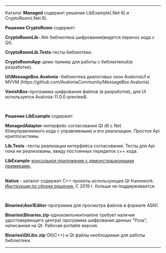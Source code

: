 <hr>
</p>
<p align="left">
Каталог <strong>Managed</strong> содержит решение LibExample(.Net 6) и CryptoRoom(.Net 6). 
</p>
<p align="left">
<strong>Решение CryptoRoom</strong> содержит:
  <p>
     <strong>CryptoRoomLib</strong>-.Net библиотека шифрования(ведется перенос кода с Qt).
  </p>
  <p>
    <strong>CryptoRoomLib.Tests</strong>-тесты библиотеки.
  </p>
  <p>
     <strong>CryptoRoomApp</strong>-демо пример для работы с библиотекой(в разработке).
  </p> 
  <p>
    <strong>Ui\MessageBox.Avalonia </strong>-библиотека диалоговых окон  AvaloniaUI и MVVM (https://github.com/AvaloniaCommunity/MessageBox.Avalonia).
  </p>
  <p>
  <strong>VanishBox</strong>-программа шифрования файлов (в разработке), для UI используется Avalonia-11.0.0-preview8.
  </p>
</p>
<br>
<p align="left">
<strong>Решение LibExample</strong> содержит:
</p>
<p align="left">
<strong>ManagedAdapter</strong>-интерфейс согласования Qt dll с Net 6(неуправляемого кода с управляемым) и его реализацию. Простое Api криптосистемы.
</p>
<p align="left">
<strong>Lib.Tests</strong> –тесты реализации интерфейса согласования. Тесты для Api пока не реализованы, ввиду постоянных переделок c++ кода.
</p>
<p align="left">
<strong>LibExample</strong>-<a href="./LibExample/LibExample.md">консольное приложение с демонстрационными примерами. </a>
</p>
<p align="left">
<br>
<strong>Native</strong> - каталог содержит С++ проекты использующее Qt framework. <a href="./BuildQt/HowBuild.md">Инструкция по сборке решения.</a> C 2019 г. больше не поддерживается.
</p>
<br>
<p align="left">
<strong>Binaries\Asn1Editor</strong>-программа для просмотра файлов в формате ASN1.
</p>
<p align="left">
<strong>Binaries\Binaries.zip</strong>-однокомпонентная(не требует наличия удостоверяющего центра) программа шифрования данных "Роза", написанная на Qt. Рабочая portable версия.
</p>
<p align="left">
<strong>Binaries\QtLibs.zip</strong>-Dll(C++) и Qt файлы необходимые для работы библиотеки.
</p>
<hr>